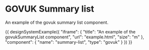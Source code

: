 # GOVUK Summary list

An example of the govuk summary list component.

{{ designSystemExample({
"iframe": {
    "title": "An example of the govukSummaryList component",
    "url": "example.html",
    "size": "m"
},
"component": {
    "name": "summary-list",
    "type": "govuk"
}
}) }}
